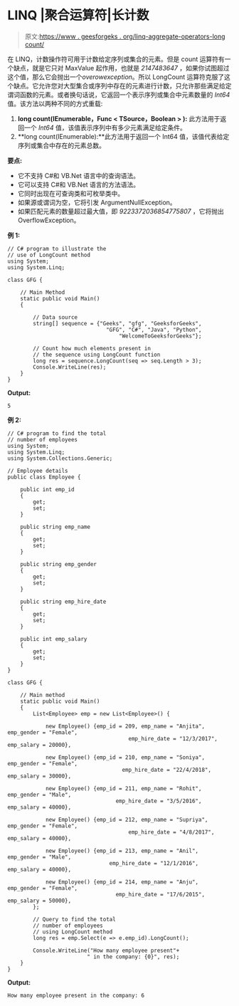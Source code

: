 # LINQ |聚合运算符|长计数

> 原文:[https://www . geesforgeks . org/linq-aggregate-operators-long count/](https://www.geeksforgeeks.org/linq-aggregate-operators-longcount/)

在 LINQ，计数操作符可用于计数给定序列或集合的元素。但是 count 运算符有一个缺点，就是它只对 MaxValue 起作用，也就是 *2147483647* ，如果你试图超过这个值，那么它会抛出一个*overowexception*。所以 LongCount 运算符克服了这个缺点。它允许您对大型集合或序列中存在的元素进行计数，只允许那些满足给定谓词函数的元素。或者换句话说，它返回一个表示序列或集合中元素数量的 *Int64* 值。该方法以两种不同的方式重载:

1.  **long count<t source>(IEnumerable<t source>，Func < TSource，Boolean > ):** 此方法用于返回一个 *Int64* 值，该值表示序列中有多少元素满足给定条件。
2.  **long count<t source>(IEnumerable<t source>):**此方法用于返回一个 Int64 值，该值代表给定序列或集合中存在的元素总数。

**要点:**

*   它不支持 C#和 VB.Net 语言中的查询语法。
*   它可以支持 C#和 VB.Net 语言的方法语法。
*   它同时出现在可查询类和可枚举类中。
*   如果源或谓词为空，它将引发 ArgumentNullException。
*   如果匹配元素的数量超过最大值，即 *9223372036854775807* ，它将抛出 OverflowException。

**例 1:**

```
// C# program to illustrate the
// use of LongCount method
using System;
using System.Linq;

class GFG {

    // Main Method
    static public void Main()
    {

        // Data source
        string[] sequence = {"Geeks", "gfg", "GeeksforGeeks", 
                               "GFG", "C#", "Java", "Python", 
                                   "WelcomeToGeeksforGeeks"};

        // Count how much elements present in
        // the sequence using LongCount function
        long res = sequence.LongCount(seq => seq.Length > 3);
        Console.WriteLine(res);
    }
}
```

**Output:**

```
5

```

**例 2:**

```
// C# program to find the total
// number of employees
using System;
using System.Linq;
using System.Collections.Generic;

// Employee details
public class Employee {

    public int emp_id
    {
        get;
        set;
    }

    public string emp_name
    {
        get;
        set;
    }

    public string emp_gender
    {
        get;
        set;
    }

    public string emp_hire_date
    {
        get;
        set;
    }

    public int emp_salary
    {
        get;
        set;
    }
}

class GFG {

    // Main method
    static public void Main()
    {
        List<Employee> emp = new List<Employee>() {

            new Employee() {emp_id = 209, emp_name = "Anjita", emp_gender = "Female",
                                      emp_hire_date = "12/3/2017", emp_salary = 20000},

            new Employee() {emp_id = 210, emp_name = "Soniya", emp_gender = "Female",
                                    emp_hire_date = "22/4/2018", emp_salary = 30000},

            new Employee() {emp_id = 211, emp_name = "Rohit", emp_gender = "Male",
                                  emp_hire_date = "3/5/2016", emp_salary = 40000},

            new Employee() {emp_id = 212, emp_name = "Supriya", emp_gender = "Female",
                                      emp_hire_date = "4/8/2017", emp_salary = 40000},

            new Employee() {emp_id = 213, emp_name = "Anil", emp_gender = "Male",
                                emp_hire_date = "12/1/2016", emp_salary = 40000},

            new Employee() {emp_id = 214, emp_name = "Anju", emp_gender = "Female",
                                  emp_hire_date = "17/6/2015", emp_salary = 50000},
        };

        // Query to find the total
        // number of employees
        // using LongCount method
        long res = emp.Select(e => e.emp_id).LongCount();

        Console.WriteLine("How many employee present"+
                         " in the company: {0}", res);
    }
}
```

**Output:**

```
How many employee present in the company: 6

```